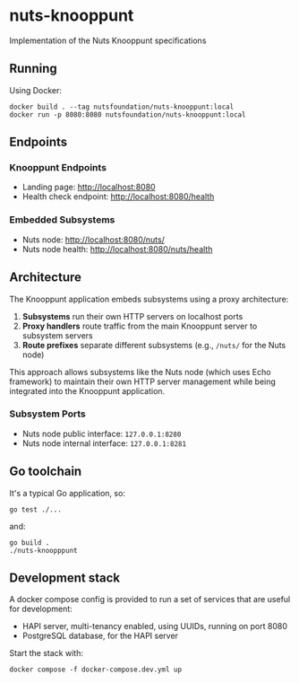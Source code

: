 # nuts-knooppunt

Implementation of the Nuts Knooppunt specifications

## Running

Using Docker:

```shell
docker build . --tag nutsfoundation/nuts-knooppunt:local
docker run -p 8080:8080 nutsfoundation/nuts-knooppunt:local
```

## Endpoints

### Knooppunt Endpoints
- Landing page: [http://localhost:8080](http://localhost:8080)
- Health check endpoint: [http://localhost:8080/health](http://localhost:8080/health)

### Embedded Subsystems
- Nuts node: [http://localhost:8080/nuts/](http://localhost:8080/nuts/)
- Nuts node health: [http://localhost:8080/nuts/health](http://localhost:8080/nuts/health)

## Architecture

The Knooppunt application embeds subsystems using a proxy architecture:

1. **Subsystems** run their own HTTP servers on localhost ports
2. **Proxy handlers** route traffic from the main Knooppunt server to subsystem servers
3. **Route prefixes** separate different subsystems (e.g., `/nuts/` for the Nuts node)

This approach allows subsystems like the Nuts node (which uses Echo framework) to maintain their own HTTP server management while being integrated into the Knooppunt application.

### Subsystem Ports
- Nuts node public interface: `127.0.0.1:8280`
- Nuts node internal interface: `127.0.0.1:8281`

## Go toolchain

It's a typical Go application, so:

```shell
go test ./...
```

and:

```shell
go build .
./nuts-knoopppunt
```

## Development stack

A docker compose config is provided to run a set of services that are useful for development:

- HAPI server, multi-tenancy enabled, using UUIDs, running on port 8080
- PostgreSQL database, for the HAPI server

Start the stack with:

```shell
docker compose -f docker-compose.dev.yml up
```

